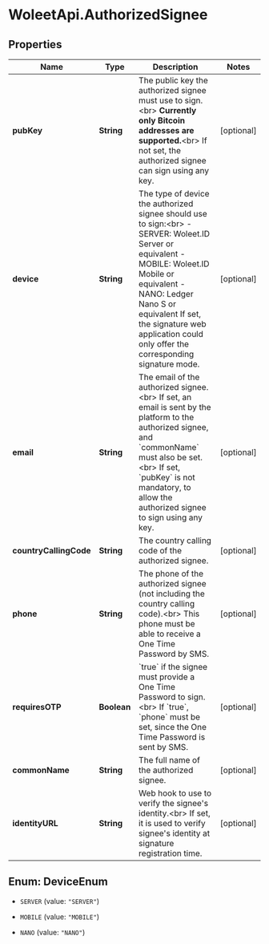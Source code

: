 # WoleetApi.AuthorizedSignee

## Properties
Name | Type | Description | Notes
------------ | ------------- | ------------- | -------------
**pubKey** | **String** | The public key the authorized signee must use to sign.&lt;br&gt; **Currently only Bitcoin addresses are supported.**&lt;br&gt; If not set, the authorized signee can sign using any key.  | [optional] 
**device** | **String** | The type of device the authorized signee should use to sign:&lt;br&gt; - SERVER: Woleet.ID Server or equivalent - MOBILE: Woleet.ID Mobile or equivalent - NANO: Ledger Nano S or equivalent If set, the signature web application could only offer the corresponding signature mode.  | [optional] 
**email** | **String** | The email of the authorized signee.&lt;br&gt; If set, an email is sent by the platform to the authorized signee, and &#x60;commonName&#x60; must also be set.&lt;br&gt; If set, &#x60;pubKey&#x60; is not mandatory, to allow the authorized signee to sign using any key.  | [optional] 
**countryCallingCode** | **String** | The country calling code of the authorized signee.  | [optional] 
**phone** | **String** | The phone of the authorized signee (not including the country calling code).&lt;br&gt; This phone must be able to receive a One Time Password by SMS.  | [optional] 
**requiresOTP** | **Boolean** | &#x60;true&#x60; if the signee must provide a One Time Password to sign.&lt;br&gt; If &#x60;true&#x60;, &#x60;phone&#x60; must be set, since the One Time Password is sent by SMS.  | [optional] 
**commonName** | **String** | The full name of the authorized signee.  | [optional] 
**identityURL** | **String** | Web hook to use to verify the signee&#39;s identity.&lt;br&gt; If set, it is used to verify signee&#39;s identity at signature registration time.  | [optional] 


<a name="DeviceEnum"></a>
## Enum: DeviceEnum


* `SERVER` (value: `"SERVER"`)

* `MOBILE` (value: `"MOBILE"`)

* `NANO` (value: `"NANO"`)




